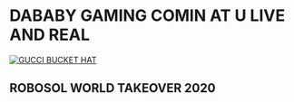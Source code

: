 
# DABABY GAMING COMIN AT U LIVE AND REAL

[![GUCCI BUCKET HAT](https://i.ytimg.com/vi/mwwKgjvKde8/hqdefault.jpg?sqp=-oaymwEZCPYBEIoBSFXyq4qpAwsIARUAAIhCGAFwAQ==&rs=AOn4CLCWWBE5N3InRNG1MGbuWvOjalRrJg)](https://www.youtube.com/watch?v=mwwKgjvKde8)

## ROBOSOL WORLD TAKEOVER 2020
